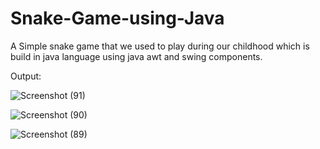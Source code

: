 # Snake-Game-using-Java
A Simple snake game that we used to play during our childhood which is  build in java language using java awt and swing components.

Output:


![Screenshot (91)](https://github.com/RoNimbalkar/Snake-Game-using-Java/assets/133973523/9d55cdd0-89b6-4b67-aca7-0cb353c49072)

     
![Screenshot (90)](https://github.com/RoNimbalkar/Snake-Game-using-Java/assets/133973523/d55b2c94-c179-47c4-b083-53e5354c15ac)

   
![Screenshot (89)](https://github.com/RoNimbalkar/Snake-Game-using-Java/assets/133973523/e88d1b67-f6b8-4631-880b-b40642199f2c)

